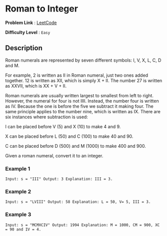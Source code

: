 # Roman to Integer
**Problem Link** : [LeetCode](https://leetcode.com/problems/roman-to-integer/description/)

**Difficulty Level** : `Easy`

## Description
Roman numerals are represented by seven different symbols: I, V, X, L, C, D and M.

For example, 2 is written as II in Roman numeral, just two ones added together. 12 is written as XII, which is simply X + II. The number 27 is written as XXVII, which is XX + V + II.

Roman numerals are usually written largest to smallest from left to right. However, the numeral for four is not IIII. Instead, the number four is written as IV. Because the one is before the five we subtract it making four. The same principle applies to the number nine, which is written as IX. There are six instances where subtraction is used:

I can be placed before V (5) and X (10) to make 4 and 9.

X can be placed before L (50) and C (100) to make 40 and 90.

C can be placed before D (500) and M (1000) to make 400 and 900.

Given a roman numeral, convert it to an integer.



### Example 1
`Input: s = "III"
Output: 3
Explanation: III = 3.`

### Example 2
`Input: s = "LVIII"
Output: 58
Explanation: L = 50, V= 5, III = 3.`

### Example 3
`Input: s = "MCMXCIV"
Output: 1994
Explanation: M = 1000, CM = 900, XC = 90 and IV = 4.`